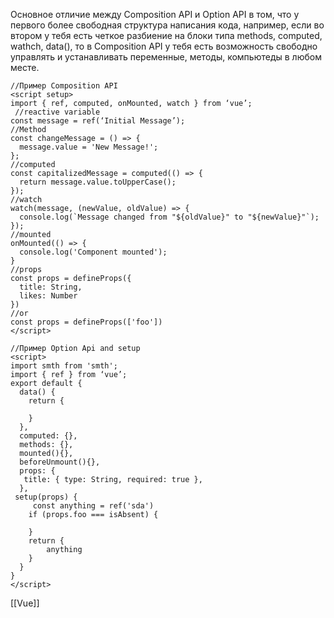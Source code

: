 Основное отличие между Composition API и Option API в том, что у первого более свободная структура написания кода, например, если во втором у тебя есть четкое разбиение на блоки типа methods, computed, wathch, data(), то в Composition API у тебя есть возможность свободно управлять и устанавливать переменные, методы, компьютеды в любом месте.

```JS
//Пример Composition API
<script setup>  
import { ref, computed, onMounted, watch } from ‘vue’;
 //reactive variable
const message = ref(‘Initial Message’);
//Method
const changeMessage = () => { 
  message.value = 'New Message!'; 
};
//computed
const capitalizedMessage = computed(() => { 
  return message.value.toUpperCase();
});
//watch
watch(message, (newValue, oldValue) => {
  console.log(`Message changed from "${oldValue}" to "${newValue}"`);
});
//mounted
onMounted(() => {
  console.log('Component mounted');
}
//props
const props = defineProps({
  title: String,
  likes: Number
})
//or
const props = defineProps(['foo'])
</script>
```

```JS
//Пример Option Api and setup
<script>
import smth from 'smth';
import { ref } from ‘vue’;
export default {
  data() {
    return {

    }
  },
  computed: {},
  methods: {},
  mounted(){},
  beforeUnmount(){},
  props: {
   title: { type: String, required: true },
  },
 setup(props) {
	 const anything = ref('sda')
    if (props.foo === isAbsent) {

    }
    return {
	    anything
    }
  }
}
</script>
```
[[Vue]]
